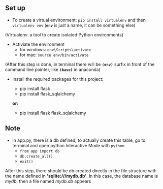 
Set up
----
- To create a virtual environment: `pip install virtualenv` and then `virtualenv env` (**`env`** is just a name, it can be something else)

(Virtualenv: a tool to create isolated Python environments)

- Activiate the environment
	- for windows: `env\Scripts\activate`
	- for mac: `source env/bin/activate`

(After this step is done, in terminal there will be **`(env)`** surfix in front of the command line pointer, like **`(base)`** in anaconda)

- Install the required packages for this project:
	- pip install flask
	- pip install flask_sqlalchemy

	**or:**
	- pip install flask flask_sqlalchemy

Note
---
- in app.py, there is a db defined, to actually create this table, go to terminal and open python Interactive Mode with `python`:
	- `from app import db`
	- `db.create_all()`
	- `exit()`

After this step, there should be db created directly in the file structure with the name defined in **'sqlite:///mydb.db'**. In this case, the database name is *mydb*, then a file named *mydb.db* appears 